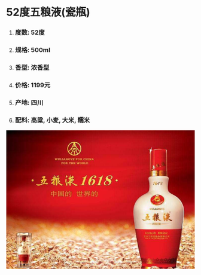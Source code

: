 # 52度五粮液\(瓷瓶\)

1. ### 度数: 52度
2. ### 规格: 500ml
3. ### 香型: 浓香型
4. ### 价格: 1199元
5. ### 产地: 四川
6. ### 配料: 高粱, 小麦, 大米, 糯米

![](/assets/52度五粮液%28瓷瓶%29.png)

